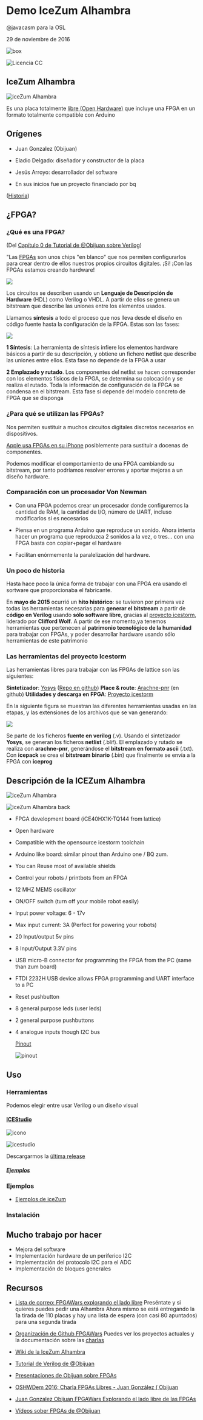 # Demo IceZum Alhambra

@javacasm para la OSL

29 de noviembre de 2016

![box](./images/IceZumAlhambra_box.jpg)

![Licencia CC](./images/Licencia_CC.png)


## IceZum Alhambra


![iceZum Alhambra](https://github.com/FPGAwars/icezum/raw/master/wiki/V1.1-RC1/icezum-alhambra-v1.1.jpg)

Es una placa totalmente [libre (Open Hardware)](https://github.com/FPGAwars/icezum) que incluye una FPGA en un formato totalmente compatible  con Arduino

## Orígenes

* Juan Gonzalez (Obijuan)
* Eladio Delgado: diseñador y constructor de la placa
* Jesús Arroyo: desarrollador del software


* En sus inicios fue un proyecto financiado por bq

([Historia](https://github.com/FPGAwars/icezum#history))

## ¿FPGA?


### ¿Qué es una FPGA?

(Del [Capítulo 0 de Tutorial de @Obijuan sobre Verilog](https://github.com/Obijuan/open-fpga-verilog-tutorial/wiki/Cap%C3%ADtulo-0:-you-are-leaving-the-privative-sector))

"Las [FPGAs](https://es.wikipedia.org/wiki/Field_Programmable_Gate_Array) son unos chips "en blanco" que nos permiten configurarlos para crear dentro de ellos nuestros propios circuitos digitales. ¡Si! ¡Con las FPGAs estamos creando hardware!

![](https://github.com/Obijuan/open-fpga-verilog-tutorial/raw/master/tutorial/ICESTICK/T00-Intro/images/fpga-config1.png)

Los circuitos se describen usando un **Lenguaje de Descripción de Hardware** (HDL) como Verilog o VHDL. A partir de ellos se genera un bitstream que describe las uniones entre los elementos usados.

Llamamos **síntesis** a todo el proceso que nos lleva desde el diseño en código fuente hasta la configuración de la FPGA. Estas son las fases:

![](https://github.com/Obijuan/open-fpga-verilog-tutorial/raw/master/tutorial/ICESTICK/T00-Intro/images/fpga-bitstream1.png)

**1 Síntesis**: La herramienta de síntesis infiere los elementos hardware básicos a partir de su descripción, y obtiene un fichero **netlist** que describe las uniones entre ellos. Esta fase no depende de la FPGA a usar

**2 Emplazado y rutado**. Los componentes del netlist se hacen corresponder con los elementos físicos de la FPGA, se determina su colocación y se realiza el rutado. Toda la información de configuración de la FPGA se condensa en el bitstream. Esta fase sí depende del modelo concreto de FPGA que se disponga

### ¿Para qué se utilizan las FPGAs?

Nos permiten sustituir a muchos circuitos digitales discretos necesarios en dispositivos.

[Apple usa FPGAs en su iPhone](http://www.fool.com/investing/2016/09/19/1-more-surprise-winner-inside-the-apple-inc-iphone.aspx) posiblemente para sustituir a docenas de componentes.

Podemos modificar el comportamiento de una FPGA cambiando su bitstream, por tanto podríamos resolver errores y aportar mejoras a un diseño hardware.

### Comparación con un procesador Von Newman

* Con una FPGA podemos crear un procesador donde configuremos la cantidad de RAM, la cantidad de I/O, número de UART, incluso modificarlos si es necesarios

* Piensa en un programa Arduino que reproduce un sonido. Ahora intenta hacer un programa que reproduzca 2 sonidos a la vez, o tres... con una FPGA basta con copiar+pegar el hardware

* Facilitan enórmemente la paralelización del hardware.

### Un poco de historia

Hasta hace poco la única forma de trabajar con una FPGA era usando el sortware que proporcionaba el fabricante.

En **mayo de 2015** ocurrió un **hito histórico**: se tuvieron por primera vez todas las herramientas necesarias para **generar el bitstream** a partir de **código en Verilog** usando **sólo software libre**, gracias al [proyecto icestorm](http://www.clifford.at/icestorm/), liderado por **Clifford Wolf**.  A partir de ese momento,ya tenemos herramientas que pertenecen al **patrimonio tecnológico de la humanidad** para trabajar con FPGAs, y poder desarrollar hardware usando sólo herramientas de este patrimonio

### Las herramientas del proyecto Icestorm

Las herramientas libres para trabajar con las FPGAs de lattice son las siguientes:

**Sintetizador**: [Yosys](http://www.clifford.at/yosys/) ([Repo en github](https://github.com/cliffordwolf/yosys))
**Place & route**: [Arachne-pnr](https://github.com/cseed/arachne-pnr) (en github)
**Utilidades y descarga en FPGA**: [Proyecto icestorm](http://www.clifford.at/icestorm/)

En la siguiente figura se muestran las diferentes herramientas usadas en las etapas, y las extensiones de los archivos que se van generando:

![](https://github.com/Obijuan/open-fpga-verilog-tutorial/raw/master/tutorial/ICESTICK/T00-Intro/images/icestorm-1.png)

Se parte de los ficheros **fuente en verilog** (.v). Usando el sintetizador **Yosys**, se generan los ficheros **netlist** (.blif). El emplazado y rutado se realiza con **arachne-pnr**, generándose el **bitstream en formato ascii** (.txt). Con **icepack** se crea el **bitstream binario** (.bin) que finalmente se envía a la FPGA con **iceprog**

## Descripción de la ICEZum Alhambra

![iceZum Alhambra](./images/IceZumAlhambra.jpg)

![iceZum Alhambra back](./images/IceZumAlhambra_back.jpg)

* FPGA development board (iCE40HX1K-TQ144 from lattice)
* Open hardware
* Compatible with the opensource icestorm toolchain
* Arduino like board: similar pinout than Arduino one / BQ zum.
* You can Reuse most of available shields
* Control your robots / printbots from an FPGA
* 12 MHZ MEMS oscillator
* ON/OFF switch (turn off your mobile robot easily)
* Input power voltage: 6 - 17v
* Max input current: 3A (Perfect for powering your robots)
* 20 Input/output 5v pins
* 8 Input/Output 3.3V pins
* USB micro-B connector for programming the FPGA from the PC (same than zum board)
* FTDI 2232H USB device allows FPGA programming and UART interface to a PC
* Reset pushbutton
* 8 general purpose leds (user leds)
* 2 general purpose pushbuttons
* 4 analogue inputs though I2C bus

  [Pinout](https://github.com/FPGAwars/icezum/wiki#pinout)

  ![pinout](https://github.com/FPGAwars/icezum/raw/master/doc/pinout/icezum-pinout.png)

## Uso

### Herramientas

Podemos elegir entre usar Verilog o un diseño visual


#### [ICEStudio](https://github.com/FPGAwars/icestudio)

![icono](https://raw.githubusercontent.com/FPGAwars/icestudio/develop/doc/images/icestudio-logo.ico)

![icestudio](https://github.com/FPGAwars/icestudio/blob/develop/doc/images/icestudio-0.2-project.png?raw=true)

Descargarmos la [última release](https://github.com/FPGAwars/icestudio/releases)

##### [Ejemplos](https://github.com/Obijuan/myslides/tree/master/2016-11-18-Maker-faire-Bilbao-FPGAs-libres/demos)

### Ejemplos

* [Ejemplos de iceZum](https://github.com/FPGAwars/icezum/tree/master/examples)

### Instalación

## Mucho trabajo por hacer

* Mejora del software
* Implementación hardware de un periferico I2C
* Implementación del protocolo I2C para el ADC
* Implementación de bloques generales


## Recursos

* [Lista de correo: FPGAWars explorando el lado libre](https://groups.google.com/forum/#!forum/fpga-wars-explorando-el-lado-libre)
Preséntate y si quieres puedes pedir una Alhambra
Ahora mismo se está entregando la 1a tirada de 110 placas y hay una lista de espera (con casi 80 apuntados) para una segunda tirada

* [Organización de Github FPGAWars](https://github.com/FPGAwars)
Puedes ver los proyectos actuales y la documentación sobre las [charlas](https://github.com/FPGAwars/workshops)

* [Wiki de la IceZum Alhambra](https://github.com/FPGAwars/icezum/wiki)

* [Tutorial de Verilog de @Obijuan](https://github.com/Obijuan/open-fpga-verilog-tutorial/wiki)

* [Presentaciones de Obijuan sobre FPGAs](https://github.com/Obijuan/myslides)

* [OSHWDem 2016: Charla FPGAs Libres - Juan González ( Obijuan ](https://www.youtube.com/watch?v=XWC1B7UKv98)

* [Juan Gonzalez Obijuan FPGAWars Explorando el lado libre de las FPGAs](https://www.youtube.com/watch?v=rdlEpW_Ce5g)

* [Vídeos sober FPGAs de @Obijuan](https://www.youtube.com/user/obijuancube/videos)
